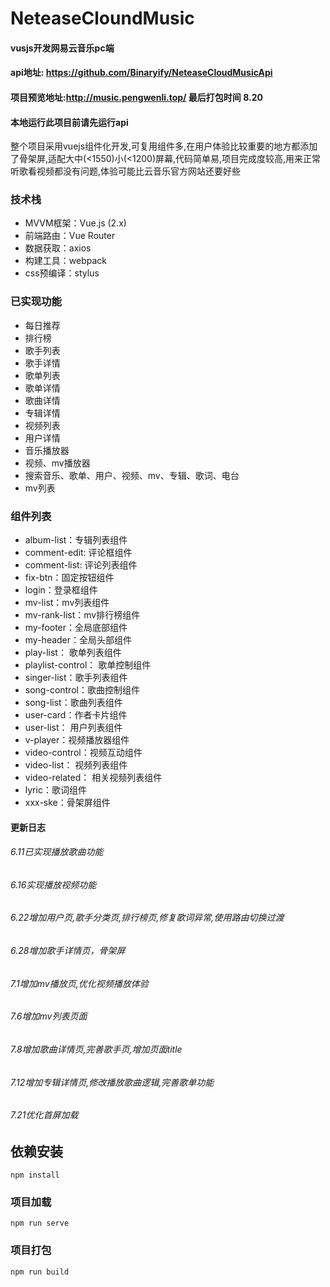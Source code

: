 # NeteaseCloundMusic
#### vusjs开发网易云音乐pc端
#### api地址: https://github.com/Binaryify/NeteaseCloudMusicApi
#### 项目预览地址:http://music.pengwenli.top/ 最后打包时间 8.20
#### 本地运行此项目前请先运行api
整个项目采用vuejs组件化开发,可复用组件多,在用户体验比较重要的地方都添加了骨架屏,适配大中(<1550)小(<1200)屏幕,代码简单易,项目完成度较高,用来正常听歌看视频都没有问题,体验可能比云音乐官方网站还要好些

### 技术栈
- MVVM框架：Vue.js (2.x)
- 前端路由：Vue Router
- 数据获取：axios
- 构建工具：webpack
- css预编译：stylus

### 已实现功能
- 每日推荐
- 排行榜
- 歌手列表
- 歌手详情
- 歌单列表
- 歌单详情
- 歌曲详情
- 专辑详情
- 视频列表
- 用户详情
- 音乐播放器
- 视频、mv播放器
- 搜索音乐、歌单、用户、视频、mv、专辑、歌词、电台
- mv列表

### 组件列表
- album-list：专辑列表组件
- comment-edit: 评论框组件
- comment-list: 评论列表组件
- fix-btn：固定按钮组件
- login：登录框组件
- mv-list：mv列表组件
- mv-rank-list：mv排行榜组件
- my-footer：全局底部组件
- my-header：全局头部组件
- play-list： 歌单列表组件
- playlist-control： 歌单控制组件
- singer-list：歌手列表组件
- song-control：歌曲控制组件
- song-list：歌曲列表组件
- user-card：作者卡片组件
- user-list： 用户列表组件
- v-player：视频播放器组件
- video-control：视频互动组件
- video-list： 视频列表组件
- video-related： 相关视频列表组件
- lyric：歌词组件
- xxx-ske：骨架屏组件

#### 更新日志
###### 6.11已实现播放歌曲功能
###### 6.16实现播放视频功能
###### 6.22增加用户页,歌手分类页,排行榜页,修复歌词异常,使用路由切换过渡
###### 6.28增加歌手详情页，骨架屏
###### 7.1增加mv播放页,优化视频播放体验
###### 7.6增加mv列表页面
###### 7.8增加歌曲详情页,完善歌手页,增加页面title
###### 7.12增加专辑详情页,修改播放歌曲逻辑,完善歌单功能
###### 7.21优化首屏加载

## 依赖安装
```
npm install
```

### 项目加载
```
npm run serve
```

### 项目打包
```
npm run build
```